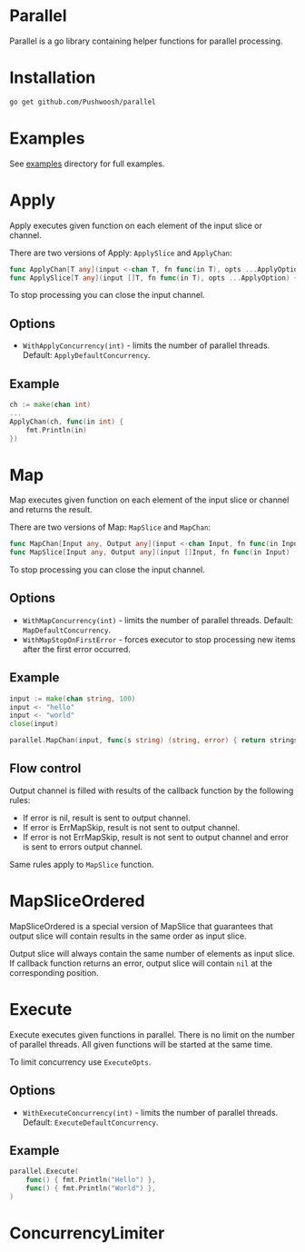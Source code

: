 # Parallel
Parallel is a go library containing helper functions for parallel processing.

# Installation
```bash
go get github.com/Pushwoosh/parallel
```

# Examples
See [examples](examples) directory for full examples.

# Apply
Apply executes given function on each element of the input slice or channel.

There are two versions of Apply: `ApplySlice` and `ApplyChan`:
```go
func ApplyChan[T any](input <-chan T, fn func(in T), opts ...ApplyOption) {}
func ApplySlice[T any](input []T, fn func(in T), opts ...ApplyOption) {}
```

To stop processing you can close the input channel.

## Options

- `WithApplyConcurrency(int)` - limits the number of parallel threads. Default: `ApplyDefaultConcurrency`.

## Example
```go
ch := make(chan int)
...
ApplyChan(ch, func(in int) {
    fmt.Println(in)
})
```

# Map

Map executes given function on each element of the input slice or channel and returns the result.

There are two versions of Map: `MapSlice` and `MapChan`:
```go
func MapChan[Input any, Output any](input <-chan Input, fn func(in Input) (Output, error), opts ...MapOption) (<-chan Output, <-chan error) {}
func MapSlice[Input any, Output any](input []Input, fn func(in Input) (Output, error), opts ...MapOption) ([]Output, []error) {}
```

To stop processing you can close the input channel.

## Options

- `WithMapConcurrency(int)` - limits the number of parallel threads. Default: `MapDefaultConcurrency`.
- `WithMapStopOnFirstError` - forces executor to stop processing new items after the first error occurred.

## Example
```go
input := make(chan string, 100)
input <- "hello"
input <- "world"
close(input)

parallel.MapChan(input, func(s string) (string, error) { return strings.ToTitle(s), nil })
```

## Flow control
Output channel is filled with results of the callback function by the following rules:
- If error is nil, result is sent to output channel.
- If error is ErrMapSkip, result is not sent to output channel.
- If error is not ErrMapSkip, result is not sent to output channel and error is sent to errors output channel.

Same rules apply to `MapSlice` function.

# MapSliceOrdered
MapSliceOrdered is a special version of MapSlice that guarantees that output
slice will contain results in the same order as input slice.

Output slice will always contain the same number of elements as input slice. If callback function
returns an error, output slice will contain `nil` at the corresponding position.

# Execute

Execute executes given functions in parallel. There is no limit on the number of parallel threads. All given
functions will be started at the same time.

To limit concurrency use `ExecuteOpts`.

## Options
- `WithExecuteConcurrency(int)` - limits the number of parallel threads. Default: `ExecuteDefaultConcurrency`.

## Example
```go
parallel.Execute(
    func() { fmt.Println("Hello") },
    func() { fmt.Println("World") },
)
```

# ConcurrencyLimiter
